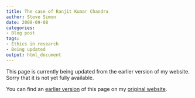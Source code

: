 ```yaml
---
title: The case of Ranjit Kumar Chandra
author: Steve Simon
date: 2008-09-08
categories:
- Blog post
tags:
- Ethics in research
- Being updated
output: html_document
---
```


This page is currently being updated from the earlier version of my website. Sorry that it is not yet fully available.

<!---More--->


You can find an [earlier version][sim1] of this page on my [original website][sim2].

[sim1]: http://www.pmean.com/08/ChandraCasestudy.html
[sim2]: http://www.pmean.com/original_site.html
